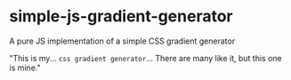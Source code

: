 # simple-js-gradient-generator
A pure JS implementation of a simple CSS gradient generator

"This is my... `css gradient generator`... There are many like it, but this one is mine."
